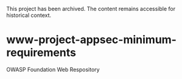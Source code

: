 This project has been archived. The content remains accessible for historical context.

# www-project-appsec-minimum-requirements
OWASP Foundation Web Respository
